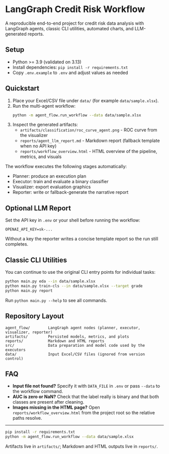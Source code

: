 ﻿# LangGraph Credit Risk Workflow

A reproducible end-to-end project for credit risk data analysis with LangGraph agents, classic CLI utilities, automated charts, and LLM-generated reports.

## Setup
- Python >= 3.9 (validated on 3.13)
- Install dependencies: `pip install -r requirements.txt`
- Copy `.env.example` to `.env` and adjust values as needed

## Quickstart
1. Place your Excel/CSV file under `data/` (for example `data/sample.xlsx`).
2. Run the multi-agent workflow:
   ```bash
   python -m agent_flow.run_workflow --data data/sample.xlsx
   ```
3. Inspect the generated artifacts:
   - `artifacts/classification/roc_curve_agent.png` - ROC curve from the visualizer
   - `reports/agent_llm_report.md` - Markdown report (fallback template when no API key)
   - `reports/workflow_overview.html` - HTML overview of the pipeline, metrics, and visuals

The workflow executes the following stages automatically:
- Planner: produce an execution plan
- Executor: train and evaluate a binary classifier
- Visualizer: export evaluation graphics
- Reporter: write or fallback-generate the narrative report

## Optional LLM Report
Set the API key in `.env` or your shell before running the workflow:
```
OPENAI_API_KEY=sk-...
```
Without a key the reporter writes a concise template report so the run still completes.

## Classic CLI Utilities
You can continue to use the original CLI entry points for individual tasks:
```bash
python main.py eda --in data/sample.xlsx
python main.py train-cls --in data/sample.xlsx --target grade
python main.py report
```
Run `python main.py --help` to see all commands.

## Repository Layout
```
agent_flow/        LangGraph agent nodes (planner, executor, visualizer, reporter)
artifacts/         Persisted models, metrics, and plots
reports/           Markdown and HTML reports
src/               Data preparation and model code used by the executors
data/              Input Excel/CSV files (ignored from version control)
```

## FAQ
- **Input file not found?** Specify it with `DATA_FILE` in `.env` or pass `--data` to the workflow command.
- **AUC is zero or NaN?** Check that the label really is binary and that both classes are present after cleaning.
- **Images missing in the HTML page?** Open `reports/workflow_overview.html` from the project root so the relative paths resolve.

---

```bash
pip install -r requirements.txt
python -m agent_flow.run_workflow --data data/sample.xlsx
```

Artifacts live in `artifacts/`; Markdown and HTML outputs live in `reports/`.

